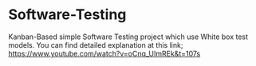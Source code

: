 # Software-Testing
Kanban-Based simple Software Testing project which use White box test models.
You can find detailed explanation at this link;
https://www.youtube.com/watch?v=oCnq_UImREk&t=107s
